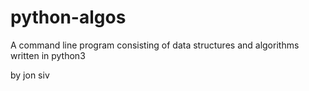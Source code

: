 # python-algos

A command line program consisting of data structures and algorithms written in python3

by jon siv
